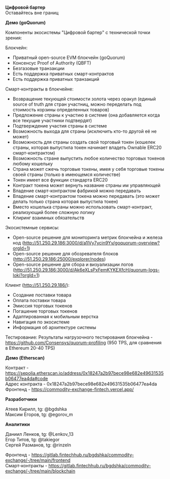 **Цифровой бартер**<br />
Оставайтесь вне границ

**Демо (goQuorum)**

Компоненты экосистемы "Цифровой бартер" с технической точки зрения:

Блокчейн:

- Приватный open-source EVM блокчейн (goQuorum)
- Консенсус Proof of Authority (QBFT)
- Безгазовые транзакции
- Есть поддержка приватных смарт-контрактов
- Есть поддержка приватных транзакций

Смарт-контракты в блокчейне:

- Возвращение текующей стоимости золота через оракул (единый source of truth для стран участниц, можно переделать под стоимость корзины определенных товаров)
- Предложение страны к участию в системе (она добавляется когда все текущие участники подтвердят)
- Подтверждение участия страны в системе
- Возможность выхода для страны (исключить кто-то другой её не может)
- Возможность для страны создать свой торговый токен (кошелек страны, которая выпустила токен начинает владеть Ownable ERC20 смарт-контрактом)
- Возможность стране выпустить любое количество торговых токенов любому кошельку
- Страна может сжечь торговые токены, имея у себя торговые токены своей страны (только в имеющемся количестве)
- Токен имеет все функции стандарта ERC20
- Контракт токена может вернуть название страны им управляющей
- Владение смарт-контрактом фабрикой можно передавать
- Владение смарт-контрактом токена можно передавать (это может делать только страна которая выпустила токен)
- Вместо кошелька страны можно использовать смарт-контракт, реализующий более сложную логику
- Клиринг взаимных обязательств

Экосистемные сервисы:

- Open-source решение для мониторинга метрик блокчейна и железа нод (http://51.250.29.186:3000/d/a1lVy7ycin9Yv/goquorum-overview?orgId=1)
- Open-source решение для обозревателя блоков (http://51.250.29.186:25000/explorer/nodes)
- Open-source решение для сбора и визуализации логов (http://51.250.29.186:3000/d/Ak6eXLsPxFemKYKEXfcH/quorum-logs-loki?orgId=1)

Клиент (http://51.250.29.186/):

- Создание поставки товара
- Оплата поставки товара
- Эмиссия торговых токенов
- Погашение торговых токенов
- Адаптированная к мобильным верстка
- Навигация по экосистеме
- Информация об архитектуре системы

Тестирование:
Результаты нагрузочного тестирования блокчейна - https://github.com/Consensys/quorum-profiling (950 TPS, для сравнения в Ethereum 20-40 TPS)

**Демо (Etherscan)**

Контракт - https://sepolia.etherscan.io/address/0x18247a2b97bece98e682e49631535b06477ea4da#code<br />
Адрес контракта - 0x18247a2b97bece98e682e49631535b06477ea4da<br />
Фронтенд - https://commodity-exchange-fintech.vercel.app/

**Разработчики**

Атеев Кирилл, tg: @bgdshka<br />
Максим Егоров, tg: @egorov_m

**Аналитики**

Даниил Ленков, tg: @Lenkov_13<br />
Егор Титов, tg: @takiegor<br />
Сергей Разманов, tg: @rinzeln<br />

Фронтенд - https://gitlab.fintechhub.ru/bgdshka/commodity-exchange/-/tree/main/frontend<br />
Смарт-контракты - https://gitlab.fintechhub.ru/bgdshka/commodity-exchange/-/tree/main/blockchain
